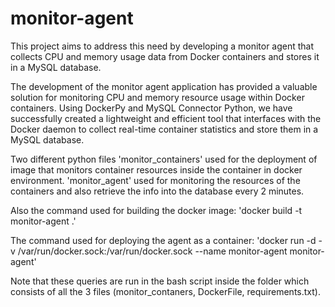 # monitor-agent
This project aims to address this need by developing a monitor agent that collects CPU and memory usage data from Docker containers and stores it in a MySQL database.  

The development of the monitor agent application has provided a valuable solution for monitoring CPU and memory resource usage within Docker containers. Using DockerPy and MySQL Connector Python, we have successfully created a lightweight and efficient tool that interfaces with the Docker daemon to collect real-time container statistics and store them in a MySQL database.


Two different python files 'monitor_containers' used for the deployment of image that monitors container resources inside the container in docker environment. 'monitor_agent' used for monitoring the resources of the containers and also retrieve the info into the database every 2 minutes.


Also the command used for building the docker image: 'docker build -t monitor-agent .' 

The command used for deploying the agent as a container: 'docker run -d -v /var/run/docker.sock:/var/run/docker.sock --name monitor-agent monitor-agent'

Note that these queries are run in the bash script inside the folder which consists of all the 3 files (monitor_contaners, DockerFile, requirements.txt).







